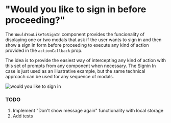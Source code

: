 # "Would you like to sign in before proceeding?"

The `WouldYouLikeToSignIn` component provides the funcionality of displaying one or two modals that ask if the user wants to sign in and then show a sign in form before proceeding to execute any kind of action provided in the `actionCallback` prop.

The idea is to provide the easiest way of intercepting any kind of action with this set of prompts from any component when necessary. The Signin In case is just used as an illustrative example, but the same technical approach can be used for any sequence of modals.

![would you like to sign in](https://user-images.githubusercontent.com/7514993/56846072-50b70480-6898-11e9-9eda-5fe4cfe3b766.gif)

### TODO

1. Implement "Don't show message again" functionality with local storage
2. Add tests
